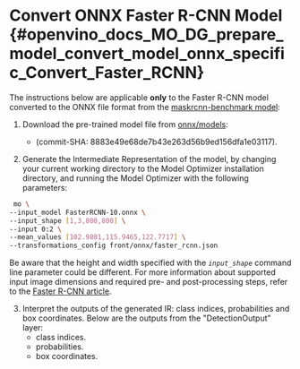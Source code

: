 # Convert ONNX Faster R-CNN Model {#openvino_docs_MO_DG_prepare_model_convert_model_onnx_specific_Convert_Faster_RCNN}

The instructions below are applicable **only** to the Faster R-CNN model converted to the ONNX file format from the [maskrcnn-benchmark model](https://github.com/facebookresearch/maskrcnn-benchmark):

1. Download the pre-trained model file from [onnx/models](https://github.com/onnx/models/tree/master/vision/object_detection_segmentation/faster-rcnn):
   * (commit-SHA: 8883e49e68de7b43e263d56b9ed156dfa1e03117).

2. Generate the Intermediate Representation of the model, by changing your current working directory to the Model Optimizer installation directory, and running the Model Optimizer with the following parameters:
```sh
 mo \
--input_model FasterRCNN-10.onnx \
--input_shape [1,3,800,800] \
--input 0:2 \
--mean_values [102.9801,115.9465,122.7717] \
--transformations_config front/onnx/faster_rcnn.json
```

Be aware that the height and width specified with the *`input_shape`* command line parameter could be different. For more information about supported input image dimensions and required pre- and post-processing steps, refer to the [Faster R-CNN article](https://github.com/onnx/models/tree/master/vision/object_detection_segmentation/faster-rcnn).

3. Interpret the outputs of the generated IR: class indices, probabilities and box coordinates. Below are the outputs from the "DetectionOutput" layer:
   * class indices.
   * probabilities.
   * box coordinates.

